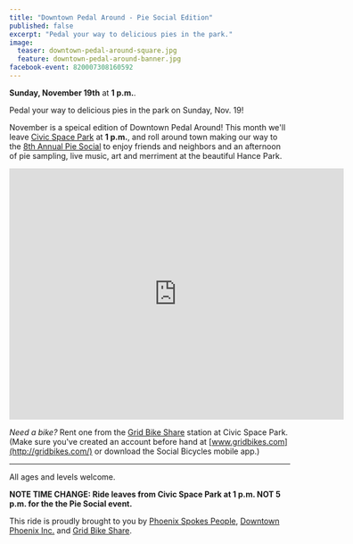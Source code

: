 ```yaml
---
title: "Downtown Pedal Around - Pie Social Edition"
published: false
excerpt: "Pedal your way to delicious pies in the park."
image:
  teaser: downtown-pedal-around-square.jpg
  feature: downtown-pedal-around-banner.jpg
facebook-event: 820007308160592
---
```


**Sunday, November 19th** at **1 p.m.**.

Pedal your way to delicious pies in the park on Sunday, Nov. 19!

November is a speical edition of Downtown Pedal Around! This month we'll leave [Civic Space Park](https://www.phoenix.gov/parks/parks/alphabetical/c-parks/civic-space) at **1 p.m.**, and roll around town making our way to the [8th Annual Pie Social](http://www.rooseveltrow.org/events/pie-social/) to enjoy friends and neighbors and an afternoon of pie sampling, live music, art and merriment at the beautiful Hance Park.

<iframe
src="https://www.google.com/maps/embed?pb=!1m14!1m8!1m3!1d13315.32027887045!2d-112.074463!3d33.4537335!3m2!1i1024!2i768!4f13.1!3m3!1m2!1s0x0%3A0x814f5b589b3c3dd6!2sCivic+Space+Park!5e0!3m2!1sen!2sus!4v1486067985864" width="600" height="450" frameborder="0" style="border:0" allowfullscreen></iframe>

*Need a bike?* Rent one from the [Grid Bike Share](http://gridbikes.com/) station at Civic Space Park. (Make sure you've created an account before hand at [www.gridbikes.com](http://gridbikes.com/) or download the Social Bicycles mobile app.)

---

All ages and levels welcome.

**NOTE TIME CHANGE: Ride leaves from Civic Space Park at 1 p.m. NOT 5 p.m. for the the Pie Social event.**

This ride is proudly brought to you by [Phoenix Spokes People](http://www.phoenixspokespeople.org), [Downtown Phoenix Inc.](http://dtphx.org/about/downtown-phoenix-inc/) and [Grid Bike Share](http://gridbikes.com/).
